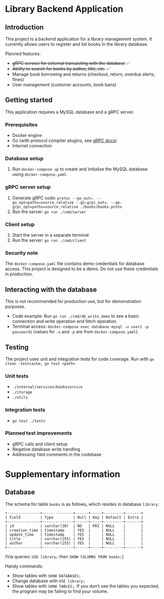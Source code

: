# Library Backend Application

## Introduction
This project is a backend application for a library management system. It currently allows users to  register and list books in the library database.

Planned features:
* ~~gRPC service for external transacting with the database~~ ✅
* ~~Ability to search for books by author, title, etc.~~ ✅
* Manage book borrowing and returns (checkout, return, overdue alerts, fines)
* User management (customer accounts, book bans)

## Getting started
This application requires a MySQL database and a gRPC server.

### Prerequisites
* Docker engine
* Go (with protocol compiler plugins, see [gRPC docs](https://grpc.io/docs/languages/go/quickstart/))
* Internet connection

### Database setup
1. Run `docker-compose up` to create and initialise the MySQL database using `docker-compose.yaml`.

### gRPC server setup
1. Generate gRPC code: `protoc --go_out=. --go_opt=paths=source_relative --go-grpc_out=. --go-grpc_opt=paths=source_relative ./books/books.proto`
2. Run the server: `go run ./cmd/server`

### Client setup
1. Start the server in a separate terminal.
2. Run the server: `go run ./cmd/client`

### Security note
The `docker-compose.yaml` file contains demo credentials for database access. This project is designed to be a demo. Do not use these credentials in production.

## Interacting with the database
This is not recommended for production use, but for demonstration purposes.
* Code example: Run `go run ./cmd/db_write_demo` to see a basic connection and write operation and fetch operation.
* Terminal access: `docker-compose exec database mysql -u user1 -p password1` (values for `-u` and `-p` are from `docker-compose.yaml`).

## Testing
The project uses unit and integration tests for code coverage. Run with `go clean -testcache; go test <path>`

### Unit tests
* `./internal/services/booksservice`
* `./storage`
* `./utils`

### Integration tests
* `go test ./tests`

### Planned test improvements
* gRPC calls and client setup
* Negative database write handling
* Addressing `TODO` comments in the codebase

# Supplementary information
## Database
The schema for table `books` is as follows, which resides in database `library`:
```
+---------------+--------------+------+-----+---------+-------+
| Field         | Type         | Null | Key | Default | Extra |
+---------------+--------------+------+-----+---------+-------+
| id            | varchar(30)  | NO   | PRI | NULL    |       |
| creation_time | timestamp    | YES  |     | NULL    |       |
| update_time   | timestamp    | YES  |     | NULL    |       |
| title         | varchar(255) | YES  |     | NULL    |       |
| author        | varchar(255) | YES  |     | NULL    |       |
+---------------+--------------+------+-----+---------+-------+
```
(Via queries: `USE library;` then `SHOW COLUMNS FROM books;`)

Handy commands:
* Show tables with `SHOW DATABASES;`
* Change database with `USE library;`
* Show tables with `SHOW TABLES;`. If you don't see the tables you expected, the program may be failing to find your volume.
